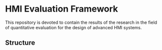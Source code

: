 # HMI Evaluation Framework
This repository is devoted to contain the results of the research in the field of quantitative evaluation for the design of advanced HMI systems.

## Structure
